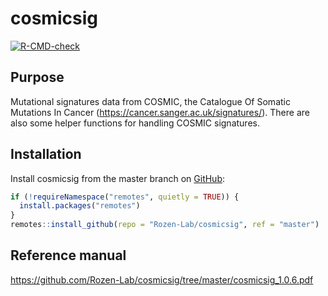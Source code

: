 
<!-- README.md is generated from README.Rmd. Please edit that file -->

# cosmicsig

<!-- badges: start -->

[![R-CMD-check](https://github.com/Rozen-Lab/cosmicsig/workflows/R-CMD-check/badge.svg)](https://github.com/Rozen-Lab/cosmicsig/actions)
<!-- badges: end -->

## Purpose

Mutational signatures data from COSMIC, the Catalogue Of Somatic
Mutations In Cancer (<https://cancer.sanger.ac.uk/signatures/>). There
are also some helper functions for handling COSMIC signatures.

## Installation

Install cosmicsig from the master branch on
[GitHub](https://github.com/):

``` r
if (!requireNamespace("remotes", quietly = TRUE)) {
  install.packages("remotes")
}
remotes::install_github(repo = "Rozen-Lab/cosmicsig", ref = "master")
```

## Reference manual

<https://github.com/Rozen-Lab/cosmicsig/tree/master/cosmicsig_1.0.6.pdf>
